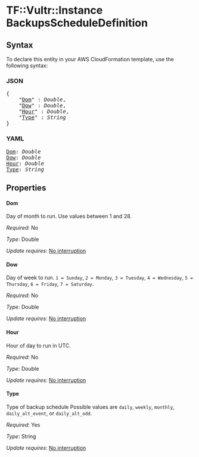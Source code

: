 # TF::Vultr::Instance BackupsScheduleDefinition

## Syntax

To declare this entity in your AWS CloudFormation template, use the following syntax:

### JSON

<pre>
{
    "<a href="#dom" title="Dom">Dom</a>" : <i>Double</i>,
    "<a href="#dow" title="Dow">Dow</a>" : <i>Double</i>,
    "<a href="#hour" title="Hour">Hour</a>" : <i>Double</i>,
    "<a href="#type" title="Type">Type</a>" : <i>String</i>
}
</pre>

### YAML

<pre>
<a href="#dom" title="Dom">Dom</a>: <i>Double</i>
<a href="#dow" title="Dow">Dow</a>: <i>Double</i>
<a href="#hour" title="Hour">Hour</a>: <i>Double</i>
<a href="#type" title="Type">Type</a>: <i>String</i>
</pre>

## Properties

#### Dom

Day of month to run. Use values between 1 and 28.

_Required_: No

_Type_: Double

_Update requires_: [No interruption](https://docs.aws.amazon.com/AWSCloudFormation/latest/UserGuide/using-cfn-updating-stacks-update-behaviors.html#update-no-interrupt)

#### Dow

Day of week to run. `1 = Sunday`, `2 = Monday`, `3 = Tuesday`, `4 = Wednesday`, `5 = Thursday`, `6 = Friday`, `7 = Saturday`.

_Required_: No

_Type_: Double

_Update requires_: [No interruption](https://docs.aws.amazon.com/AWSCloudFormation/latest/UserGuide/using-cfn-updating-stacks-update-behaviors.html#update-no-interrupt)

#### Hour

Hour of day to run in UTC.

_Required_: No

_Type_: Double

_Update requires_: [No interruption](https://docs.aws.amazon.com/AWSCloudFormation/latest/UserGuide/using-cfn-updating-stacks-update-behaviors.html#update-no-interrupt)

#### Type

Type of backup schedule Possible values are `daily`, `weekly`, `monthly`, `daily_alt_event`, or `daily_alt_odd`.

_Required_: Yes

_Type_: String

_Update requires_: [No interruption](https://docs.aws.amazon.com/AWSCloudFormation/latest/UserGuide/using-cfn-updating-stacks-update-behaviors.html#update-no-interrupt)

